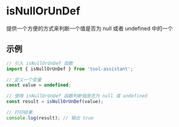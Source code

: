 # isNullOrUnDef

提供一个方便的方式来判断一个值是否为 null 或者 undefined 中的一个

## 示例

```javascript
// 引入 isNullOrUnDef 函数
import { isNullOrUnDef } from 'tool-assistant';

// 定义一个变量
const value = undefined;

// 使用 isNullOrUnDef 函数判断值是否为 null 或 undefined
const result = isNullOrUnDef(value);

// 打印结果
console.log(result); // 输出 true
```
